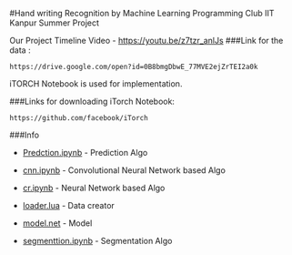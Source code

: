 #Hand writing Recognition by Machine Learning 
Programming Club IIT Kanpur Summer Project

Our Project Timeline Video - https://youtu.be/z7tzr_anlJs
###Link for the data :

	https://drive.google.com/open?id=0B8bmgDbwE_77MVE2ejZrTEI2a0k

iTORCH Notebook is used for implementation.

###Links for downloading iTorch Notebook:

	https://github.com/facebook/iTorch

###Info

* [Predction.ipynb](https://github.com/Sshanu/ml_HR/blob/master/Predction.ipynb) - Prediction Algo
	
* [cnn.ipynb](https://github.com/Sshanu/ml_HR/blob/master/cnn.ipynb) - 	Convolutional Neural Network based Algo

* [cr.ipynb](https://github.com/Sshanu/ml_HR/blob/master/cr.ipynb) - Neural Network based Algo

* [loader.lua](https://github.com/Sshanu/ml_HR/blob/master/loader.lua) - Data creator

* [model.net](https://github.com/Sshanu/ml_HR/blob/master/model.net) - Model

* [segmenttion.ipynb](https://github.com/Sshanu/ml_HR/blob/master/segmentation.ipynb) - Segmentation Algo


	

	

	

